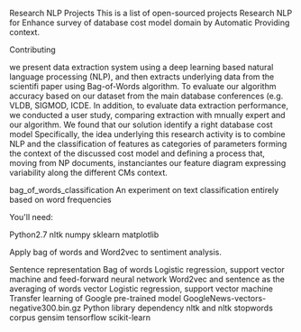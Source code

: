 
Research NLP Projects
This is a list of open-sourced projects Research NLP for Enhance survey of database cost model domain by Automatic Providing context.

Contributing

we present data extraction system using a deep learning based natural language processing (NLP), and then extracts underlying data from the scientifi
paper using Bag-of-Words algorithm. To evaluate our algorithm accuracy based on our dataset from the main database conferences (e.g. VLDB, SIGMOD, ICDE. In addition, to evaluate data extraction performance, we conducted a user study, comparing extraction with mnually expert and our algorithm. We found that our solution identify
a right database cost model Specifically, the idea underlying this research activity is to combine NLP and the classification of features as categories of parameters forming
the context of the discussed cost model and defining a process that, moving from NP documents, instanciantes our feature diagram expressing variability along the different
CMs context. 

bag_of_words_classification
An experiment on text classification entirely based on word frequencies

You'll need:

Python2.7
nltk
numpy
sklearn
matplotlib

Apply bag of words and Word2vec to sentiment analysis.

Sentence representation
Bag of words
Logistic regression, support vector machine and feed-forward neural network
Word2vec and sentence as the averaging of words vector
Logistic regression, support vector machine
Transfer learning of Google pre-trained model GoogleNews-vectors-negative300.bin.gz
Python library dependency
nltk and nltk stopwords corpus
gensim
tensorflow
scikit-learn
